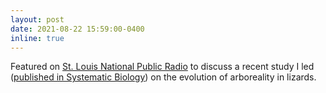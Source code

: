 ```yaml
---
layout: post
date: 2021-08-22 15:59:00-0400
inline: true
---
```


Featured on <a href="https://news.stlpublicradio.org/show/st-louis-on-the-air/2021-08-18/wash-u-biologist-explains-how-lizards-evolved-for-specialized-life-in-trees">St. Louis National Public Radio</a> to discuss a recent study I led (<a href="https://academic.oup.com/sysbio/article-abstract/71/1/139/6295694?redirectedFrom=fulltext">published in Systematic Biology</a>) on the evolution of arboreality in lizards.
